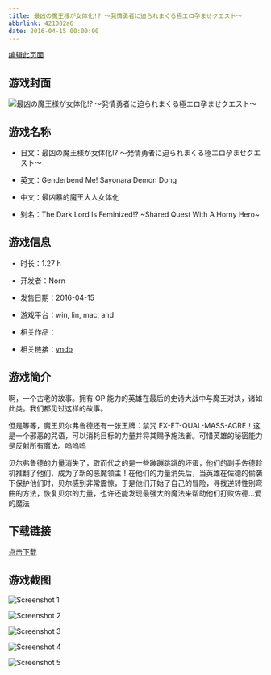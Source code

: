 ```yaml
---
title: 最凶の魔王様が女体化!? ～発情勇者に迫られまくる極エロ孕ませクエスト～
abbrlink: 421002a6
date: 2016-04-15 00:00:00
---
```

[编辑此页面](https://github.com/ACG-3/ADV3-source/blob/main/source/_posts/games/%E6%9C%80%E5%87%B6%E3%81%AE%E9%AD%94%E7%8E%8B%E6%A7%98%E3%81%8C%E5%A5%B3%E4%BD%93%E5%8C%96%21%20%EF%BD%9E%E7%99%BA%E6%83%85%E5%8B%87%E8%80%85%E3%81%AB%E8%BF%AB%E3%82%89%E3%82%8C%E3%81%BE%E3%81%8F%E3%82%8B%E6%A5%B5%E3%82%A8%E3%83%AD%E5%AD%95%E3%81%BE%E3%81%9B%E3%82%AF%E3%82%A8%E3%82%B9%E3%83%88%EF%BD%9E.md)

## 游戏封面

![最凶の魔王様が女体化!? ～発情勇者に迫られまくる極エロ孕ませクエスト～](https://pan.timero.xyz/d/onedrive/img_lib_001/%E6%9C%80%E5%87%B6%E3%81%AE%E9%AD%94%E7%8E%8B%E6%A7%98%E3%81%8C%E5%A5%B3%E4%BD%93%E5%8C%96!%20%EF%BD%9E%E7%99%BA%E6%83%85%E5%8B%87%E8%80%85%E3%81%AB%E8%BF%AB%E3%82%89%E3%82%8C%E3%81%BE%E3%81%8F%E3%82%8B%E6%A5%B5%E3%82%A8%E3%83%AD%E5%AD%95%E3%81%BE%E3%81%9B%E3%82%AF%E3%82%A8%E3%82%B9%E3%83%88%EF%BD%9E_cover.avif)


## 游戏名称

- 日文：最凶の魔王様が女体化!? ～発情勇者に迫られまくる極エロ孕ませクエスト～
- 英文：Genderbend Me! Sayonara Demon Dong
- 中文：最凶暴的魔王大人女体化

- 别名：The Dark Lord Is Feminized!? ~Shared Quest With A Horny Hero~


## 游戏信息

- 时长：1.27 h
- 开发者：Norn
- 发售日期：2016-04-15
- 游戏平台：win, lin, mac, and
- 相关作品：

- 相关链接：[vndb](https://vndb.org/v19245)


## 游戏简介

啊，一个古老的故事。拥有 OP 能力的英雄在最后的史诗大战中与魔王对决，诸如此类。我们都见过这样的故事。

但是等等，魔王贝尔弗鲁德还有一张王牌：禁咒 EX-ET-QUAL-MASS-ACRE！这是一个邪恶的咒语，可以消耗目标的力量并将其赐予施法者。可惜英雄的秘密能力是反射所有魔法。呜呜呜

贝尔弗鲁德的力量消失了，取而代之的是一些蹦蹦跳跳的坏蛋，他们的副手佐德趁机推翻了他们，成为了新的恶魔领主！在他们的力量消失后，当英雄在佐德的偷袭下保护他们时，贝尔感到非常震惊，于是他们开始了自己的冒险，寻找逆转性别弯曲的方法，恢复贝尔的力量，也许还能发现最强大的魔法来帮助他们打败佐德...爱的魔法




## 下载链接

[点击下载](https://pan.timero.xyz/onedrive/adv_lib_001/%E6%9C%80%E5%87%B6%E3%81%AE%E9%AD%94%E7%8E%8B%E6%A7%98%E3%81%8C%E5%A5%B3%E4%BD%93%E5%8C%96%21%20%EF%BD%9E%E7%99%BA%E6%83%85%E5%8B%87%E8%80%85%E3%81%AB%E8%BF%AB%E3%82%89%E3%82%8C%E3%81%BE%E3%81%8F%E3%82%8B%E6%A5%B5%E3%82%A8%E3%83%AD%E5%AD%95%E3%81%BE%E3%81%9B%E3%82%AF%E3%82%A8%E3%82%B9%E3%83%88%EF%BD%9E)


## 游戏截图


![Screenshot 1](https://pan.timero.xyz/d/onedrive/img_lib_001/%E6%9C%80%E5%87%B6%E3%81%AE%E9%AD%94%E7%8E%8B%E6%A7%98%E3%81%8C%E5%A5%B3%E4%BD%93%E5%8C%96!%20%EF%BD%9E%E7%99%BA%E6%83%85%E5%8B%87%E8%80%85%E3%81%AB%E8%BF%AB%E3%82%89%E3%82%8C%E3%81%BE%E3%81%8F%E3%82%8B%E6%A5%B5%E3%82%A8%E3%83%AD%E5%AD%95%E3%81%BE%E3%81%9B%E3%82%AF%E3%82%A8%E3%82%B9%E3%83%88%EF%BD%9E_Screenshot_1.avif)

![Screenshot 2](https://pan.timero.xyz/d/onedrive/img_lib_001/%E6%9C%80%E5%87%B6%E3%81%AE%E9%AD%94%E7%8E%8B%E6%A7%98%E3%81%8C%E5%A5%B3%E4%BD%93%E5%8C%96!%20%EF%BD%9E%E7%99%BA%E6%83%85%E5%8B%87%E8%80%85%E3%81%AB%E8%BF%AB%E3%82%89%E3%82%8C%E3%81%BE%E3%81%8F%E3%82%8B%E6%A5%B5%E3%82%A8%E3%83%AD%E5%AD%95%E3%81%BE%E3%81%9B%E3%82%AF%E3%82%A8%E3%82%B9%E3%83%88%EF%BD%9E_Screenshot_2.avif)

![Screenshot 3](https://pan.timero.xyz/d/onedrive/img_lib_001/%E6%9C%80%E5%87%B6%E3%81%AE%E9%AD%94%E7%8E%8B%E6%A7%98%E3%81%8C%E5%A5%B3%E4%BD%93%E5%8C%96!%20%EF%BD%9E%E7%99%BA%E6%83%85%E5%8B%87%E8%80%85%E3%81%AB%E8%BF%AB%E3%82%89%E3%82%8C%E3%81%BE%E3%81%8F%E3%82%8B%E6%A5%B5%E3%82%A8%E3%83%AD%E5%AD%95%E3%81%BE%E3%81%9B%E3%82%AF%E3%82%A8%E3%82%B9%E3%83%88%EF%BD%9E_Screenshot_3.avif)

![Screenshot 4](https://pan.timero.xyz/d/onedrive/img_lib_001/%E6%9C%80%E5%87%B6%E3%81%AE%E9%AD%94%E7%8E%8B%E6%A7%98%E3%81%8C%E5%A5%B3%E4%BD%93%E5%8C%96!%20%EF%BD%9E%E7%99%BA%E6%83%85%E5%8B%87%E8%80%85%E3%81%AB%E8%BF%AB%E3%82%89%E3%82%8C%E3%81%BE%E3%81%8F%E3%82%8B%E6%A5%B5%E3%82%A8%E3%83%AD%E5%AD%95%E3%81%BE%E3%81%9B%E3%82%AF%E3%82%A8%E3%82%B9%E3%83%88%EF%BD%9E_Screenshot_4.avif)

![Screenshot 5](https://pan.timero.xyz/d/onedrive/img_lib_001/%E6%9C%80%E5%87%B6%E3%81%AE%E9%AD%94%E7%8E%8B%E6%A7%98%E3%81%8C%E5%A5%B3%E4%BD%93%E5%8C%96!%20%EF%BD%9E%E7%99%BA%E6%83%85%E5%8B%87%E8%80%85%E3%81%AB%E8%BF%AB%E3%82%89%E3%82%8C%E3%81%BE%E3%81%8F%E3%82%8B%E6%A5%B5%E3%82%A8%E3%83%AD%E5%AD%95%E3%81%BE%E3%81%9B%E3%82%AF%E3%82%A8%E3%82%B9%E3%83%88%EF%BD%9E_Screenshot_5.avif)

